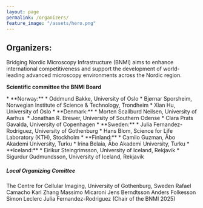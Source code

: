 ```yaml
---
layout: page
permalink: /organizers/
feature_image: "/assets/hero.png"
---
```


<h2>
Organizers:
</h2>

Bridging Nordic Microscopy Infrastructure (BNMI) aims to enhance international competitiveness and support the development of world-leading advanced microscopy environments across the Nordic region.

<b>Scientific committee the BNMI Board</b>
<div class="bullet-div" markdown="1">
* **Norway:**
    * Oddmund Bakke, University of Oslo
    * Bjørnar Sporsheim, Norwegian Institute of Science & Technology, Trondheim
    * Xian Hu, University of Oslo
* **Denmark:**
    * Morten Scallburd Neilsen, University of Aarhus 
    * Jonathan R. Brewer, University of Southern Odense
    * Clara Prats Gavalda, University of Copenhagen
* **Sweden:**
    * Julia Fernandez-Rodriguez, University of Gothenburg
    * Hans Blom, Science for Life Laboratory (KTH), Stockholm
* **Finland:**
    * Camilo Guzman, Åbo Akademi University, Turku
    * Irina Belaia, Åbo Akademi University, Turku
* **Iceland:**
    * Eirikur Steingrimsson, University of Iceland, Rekjavik
    * Sigurdur Gudmundsson, University of Iceland, Rekjavik

</div>


<h5>Local Organizing Comittee</h5>
The Centre for Cellular Imaging, University of Gothenburg, Sweden  
Rafael Camacho  
Karl Zhang  
Massimo Micaroni  
Jens Berndtsson  
Anders Folkesson  
Simon Leclerc  
Julia Fernandez-Rodriguez (Chair of the BNMI 2025)  
